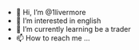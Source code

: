 - 👋 Hi, I’m @1livermore
- 👀 I’m interested in english
- 🌱 I’m currently learning be a trader
- 📫 How to reach me ...

<!---
1livermore/1livermore is a ✨ special ✨ repository because its `README.md` (this file) appears on your GitHub profile.
You can click the Preview link to take a look at your changes.
--->
